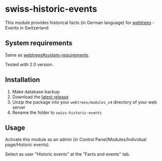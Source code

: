 ﻿# swiss-historic-events
This module provides historical facts (in German language) for [webtrees](https://www.webtrees.net/) - Events in Switzerland

## System requirements
Same as [webtrees#system-requirements](https://github.com/fisharebest/webtrees#system-requirements).

Tested with 2.0 version.

## Installation
1. Make database backup
1. Download the [latest release](https://github.com/hartenthaler/swiss-historic-events/releases/latest)
1. Unzip the package into your `webtrees/modules_v4` directory of your web server
1. Rename the folder to `swiss-historic-events`

## Usage
Activate this module as an admin (in Control Panel/Modules/Individual page/Historic events).

Select as user "Historic events" at the "Facts and events" tab. 
